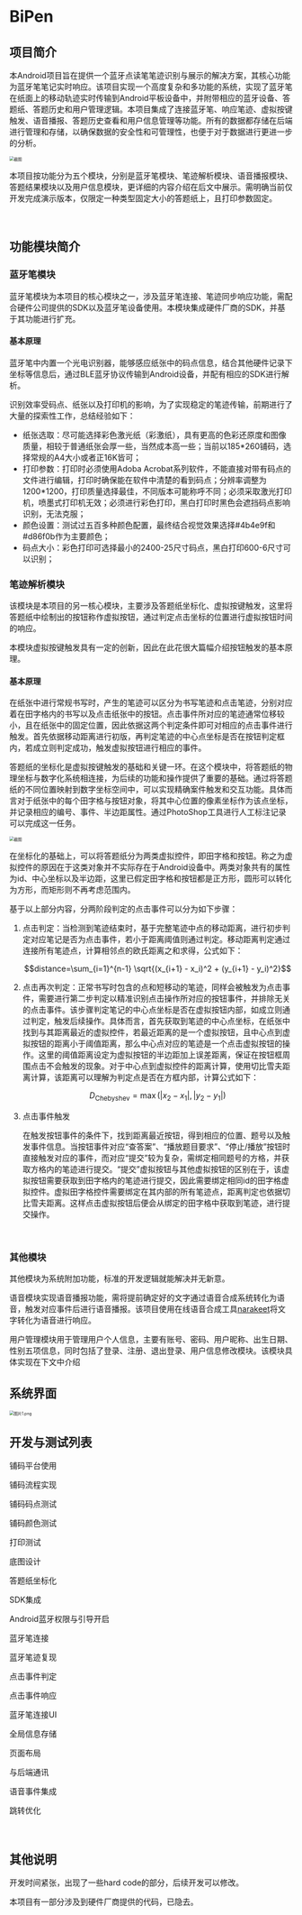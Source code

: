 # BiPen

## 项目简介

本Android项目旨在提供一个蓝牙点读笔笔迹识别与展示的解决方案，其核心功能为蓝牙笔笔记实时响应。该项目实现一个高度复杂和多功能的系统，实现了蓝牙笔在纸面上的移动轨迹实时传输到Android平板设备中，并附带相应的蓝牙设备、答题纸、答题历史和用户管理逻辑。本项目集成了连接蓝牙笔、响应笔迹、虚拟按键触发、语音播报、答题历史查看和用户信息管理等功能。所有的数据都存储在后端进行管理和存储，以确保数据的安全性和可管理性，也便于对于数据进行更进一步的分析。

<img src="./images/2c51eaebc51b9e964a640b8f66496ec5.png.png" alt="截图" style="zoom:50%;" />

本项目按功能分为五个模块，分别是蓝牙笔模块、笔迹解析模块、语音播报模块、答题结果模块以及用户信息模块，更详细的内容介绍在后文中展示。需明确当前仅开发完成演示版本，仅限定一种类型固定大小的答题纸上，且打印参数固定。

<br/>

## 功能模块简介

### 蓝牙笔模块

蓝牙笔模块为本项目的核心模块之一，涉及蓝牙笔连接、笔迹同步响应功能，需配合硬件公司提供的SDK以及蓝牙笔设备使用。本模块集成硬件厂商的SDK，并基于其功能进行扩充。

#### 基本原理

蓝牙笔中内置一个光电识别器，能够感应纸张中的码点信息，结合其他硬件记录下坐标等信息后，通过BLE蓝牙协议传输到Android设备，并配有相应的SDK进行解析。

识别效率受码点、纸张以及打印机的影响，为了实现稳定的笔迹传输，前期进行了大量的探索性工作，总结经验如下：

- 纸张选取：尽可能选择彩色激光纸（彩激纸），具有更高的色彩还原度和图像质量，相较于普通纸张会厚一些，当然成本高一些；当前以185*260铺码，选择常规的A4大小或者正16K皆可；
- 打印参数：打印时必须使用Adoba Acrobat系列软件，不能直接对带有码点的文件进行编辑，打印时确保能在软件中清楚的看到码点；分辨率调整为1200*1200，打印质量选择最佳，不同版本可能称呼不同；必须采取激光打印机，喷墨式打印机无效；必须进行彩色打印，黑白打印时黑色会遮挡码点影响识别，无法克服；
- 颜色设置：测试过五百多种颜色配置，最终结合视觉效果选择#4b4e9f和#d86f0b作为主要颜色；
- 码点大小：彩色打印可选择最小的2400-25尺寸码点，黑白打印600-6尺寸可以识别；

### 笔迹解析模块

该模块是本项目的另一核心模块，主要涉及答题纸坐标化、虚拟按键触发，这里将答题纸中绘制出的按钮称作虚拟按钮，通过判定点击坐标的位置进行虚拟按钮时间的响应。

本模块虚拟按键触发具有一定的创新，因此在此花很大篇幅介绍按钮触发的基本原理。

#### 基本原理

在纸张中进行常规书写时，产生的笔迹可以区分为书写笔迹和点击笔迹，分别对应着在田字格内的书写以及点击纸张中的按钮。点击事件所对应的笔迹通常位移较小，且在纸张中的固定位置，因此依据这两个判定条件即可对相应的点击事件进行触发。首先依据移动距离进行初版，再判定笔迹的中心点坐标是否在按钮判定框内，若成立则判定成功，触发虚拟按钮进行相应的事件。

答题纸的坐标化是虚拟按键触发的基础和关键一环。在这个模块中，将答题纸的物理坐标与数字化系统相连接，为后续的功能和操作提供了重要的基础。通过将答题纸的不同位置映射到数字坐标空间中，可以实现精确案件触发和交互功能。具体而言对于纸张中的每个田字格与按钮对象，将其中心位置的像素坐标作为该点坐标，并记录相应的编号、事件、半边距属性。通过PhotoShop工具进行人工标注记录可以完成这一任务。

<img src="./images/7dfc49c8441525ceea37eddfd68d3791.png" alt="截图" style="zoom:50%;" />

在坐标化的基础上，可以将答题纸分为两类虚拟控件，即田字格和按钮。称之为虚拟控件的原因在于这类对象并不实际存在于Android设备中。两类对象共有的属性为id、中心坐标以及半边距，这里已假定田字格和按钮都是正方形，圆形可以转化为方形，而矩形则不再考虑范围内。

基于以上部分内容，分两阶段判定的点击事件可以分为如下步骤：

1. 点击判定：当检测到笔迹结束时，基于完整笔迹中点的移动距离，进行初步判定对应笔记是否为点击事件，若小于距离阈值则通过判定。移动距离判定通过连接所有笔迹点，计算相邻点的欧氏距离之和求得，公式如下：
   
   $$distance=\sum_{i=1}^{n-1} \sqrt{(x_{i+1} - x_i)^2 + (y_{i+1} - y_i)^2}$$
2. 点击再次判定：正常书写时包含的点和短移动的笔迹，同样会被触发为点击事件，需要进行第二步判定以精准识别点击操作所对应的按钮事件，并排除无关的点击事件。该步骤判定笔记的中心点坐标是否在虚拟按钮内部，如成立则通过判定，触发后续操作。具体而言，首先获取到笔迹的中心点坐标，在纸张中找到与其距离最近的虚拟控件，若最近距离的是一个虚拟按钮，且中心点到虚拟按钮的距离小于阈值距离，那么中心点对应的笔迹是一个点击虚拟按钮的操作。这里的阈值距离设定为虚拟按钮的半边距加上误差距离，保证在按钮框周围点击不会触发的现象。对于中心点到虚拟控件的距离计算，使用切比雪夫距离计算，该距离可以理解为判定点是否在方框内部，计算公式如下：
   
   $$D_{\text{Chebyshev}} = \max(|x_2 - x_1|, |y_2 - y_1|)$$
3. 点击事件触发
   
   在触发按钮事件的条件下，找到距离最近按钮，得到相应的位置、题号以及触发事件信息。当按钮事件对应“查答案”、“播放题目要求”、“停止/播放”按钮时直接触发对应的事件，而对应“提交”较为复杂，需绑定相同题号的方格，并获取方格内的笔迹进行提交。“提交”虚拟按钮与其他虚拟按钮的区别在于，该虚拟按钮需要获取到田字格内的笔迹进行提交，因此需要绑定相同id的田字格虚拟控件。虚拟田字格控件需要绑定在其内部的所有笔迹点，距离判定也依据切比雪夫距离。这样点击虚拟按钮后便会从绑定的田字格中获取到笔迹，进行提交操作。

<br/>

### 其他模块

其他模块为系统附加功能，标准的开发逻辑就能解决并无新意。

语音模块实现语音播报功能，需将提前确定好的文字通过语音合成系统转化为语音，触发对应事件后进行语音播报。该项目使用在线语音合成工具[narakeet](https://www.narakeet.com/languages/chinese-text-to-speech-zh/)将文字转化为语音进行响应。

用户管理模块用于管理用户个人信息，主要有账号、密码、用户昵称、出生日期、性别五项信息，同时包括了登录、注册、退出登录、用户信息修改模块。该模块具体实现在下文中介绍

## 系统界面

<img src="./images/e3aadd38544a3b97724bcafc4153ff02.png" alt="图片1.png" style="zoom:50%;" />

## 开发与测试列表

铺码平台使用

铺码流程实现

铺码码点测试

铺码颜色测试

打印测试

底图设计

答题纸坐标化

SDK集成

Android蓝牙权限与引导开启

蓝牙笔连接

蓝牙笔迹复现

点击事件判定

点击事件响应

蓝牙笔连接UI

全局信息存储

页面布局

与后端通讯

语音事件集成

跳转优化

<br/>

## 其他说明

开发时间紧张，出现了一些hard code的部分，后续开发可以修改。

本项目有一部分涉及到硬件厂商提供的代码，已隐去。
